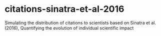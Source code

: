# citations-sinatra-et-al-2016
Simulating the distribution of citations to scientists based on Sinatra et al. (2016), Quantifying the evolution of individual scientific impact
